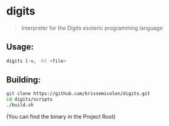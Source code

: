 # digits
> Interpreter for the Digits esoteric programming language
## Usage:
```sh
digits [-v, -h] <file>
```

## Building:
```sh
git clone https://github.com/krissemicolon/digits.git
cd digits/scripts
./build.sh
```
(You can find the binary in the Project Root)
